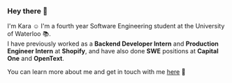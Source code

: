 ### Hey there 👋

I'm Kara ☺️ I'm a fourth year Software Engineering student at the University of Waterloo 📚.   
I have previously worked as a **Backend Developer Intern** and **Production Engineer Intern** at **Shopify**, and have also done **SWE** positions at **Capital One** and **OpenText**.


You can learn more about me and get in touch with me [here](http://karadietz.github.io/) 🚀

